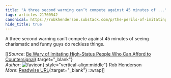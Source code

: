 ```yaml
---
title: "A three second warning can’t compete against 45 minutes of ..."
tags: articles-21760542
canonical: https://robkhenderson.substack.com/p/the-perils-of-imitating-high-status
hide_title: true
---
```


A three second warning can’t compete against 45 minutes of seeing charismatic and funny guys do reckless things.


[[_Source_: [Be Wary of Imitating High-Status People Who Can Afford to Countersignal](https://robkhenderson.substack.com/p/the-perils-of-imitating-high-status){:target="_blank"}<br>
_Author_: ![favicon](https://s2.googleusercontent.com/s2/favicons?domain=robkhenderson.substack.com){:style="vertical-align:middle"} Rob Henderson<br>
_More_: [Readwise URL](https://readwise.io/open/430874577){:target="_blank"}
::wrap]]